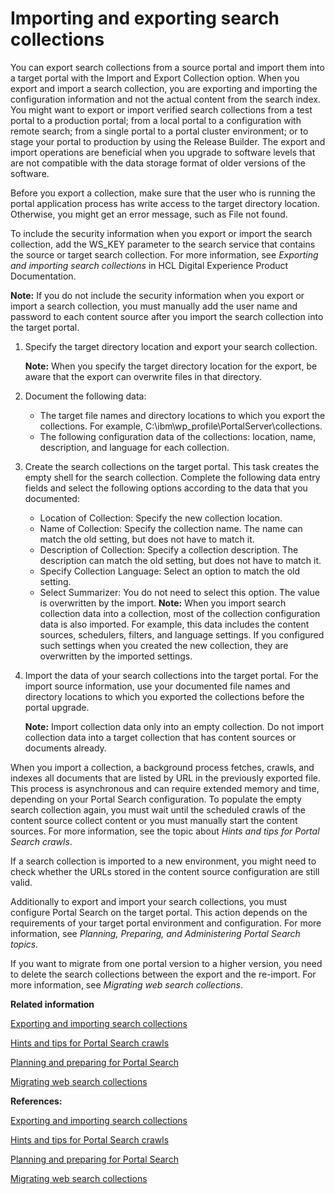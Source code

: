 # Importing and exporting search collections

You can export search collections from a source portal and import them into a target portal with the Import and Export Collection option. When you export and import a search collection, you are exporting and importing the configuration information and not the actual content from the search index. You might want to export or import verified search collections from a test portal to a production portal; from a local portal to a configuration with remote search; from a single portal to a portal cluster environment; or to stage your portal to production by using the Release Builder. The export and import operations are beneficial when you upgrade to software levels that are not compatible with the data storage format of older versions of the software.

Before you export a collection, make sure that the user who is running the portal application process has write access to the target directory location. Otherwise, you might get an error message, such as File not found.

To include the security information when you export or import the search collection, add the WS\_KEY parameter to the search service that contains the source or target search collection. For more information, see *Exporting and importing search collections* in HCL Digital Experience Product Documentation.

**Note:** If you do not include the security information when you export or import a search collection, you must manually add the user name and password to each content source after you import the search collection into the target portal.

1.  Specify the target directory location and export your search collection.

    **Note:** When you specify the target directory location for the export, be aware that the export can overwrite files in that directory.

2.  Document the following data:

    -   The target file names and directory locations to which you export the collections. For example, C:\\ibm\\wp\_profile\\PortalServer\\collections.
    -   The following configuration data of the collections: location, name, description, and language for each collection.
3.  Create the search collections on the target portal. This task creates the empty shell for the search collection. Complete the following data entry fields and select the following options according to the data that you documented:

    -   Location of Collection: Specify the new collection location.
    -   Name of Collection: Specify the collection name. The name can match the old setting, but does not have to match it.
    -   Description of Collection: Specify a collection description. The description can match the old setting, but does not have to match it.
    -   Specify Collection Language: Select an option to match the old setting.
    -   Select Summarizer: You do not need to select this option. The value is overwritten by the import.
    **Note:** When you import search collection data into a collection, most of the collection configuration data is also imported. For example, this data includes the content sources, schedulers, filters, and language settings. If you configured such settings when you created the new collection, they are overwritten by the imported settings.

4.  Import the data of your search collections into the target portal. For the import source information, use your documented file names and directory locations to which you exported the collections before the portal upgrade.

    **Note:** Import collection data only into an empty collection. Do not import collection data into a target collection that has content sources or documents already.


When you import a collection, a background process fetches, crawls, and indexes all documents that are listed by URL in the previously exported file. This process is asynchronous and can require extended memory and time, depending on your Portal Search configuration. To populate the empty search collection again, you must wait until the scheduled crawls of the content source collect content or you must manually start the content sources. For more information, see the topic about *Hints and tips for Portal Search crawls*.

If a search collection is imported to a new environment, you might need to check whether the URLs stored in the content source configuration are still valid.

Additionally to export and import your search collections, you must configure Portal Search on the target portal. This action depends on the requirements of your target portal environment and configuration. For more information, see *Planning, Preparing, and Administering Portal Search topics.*

If you want to migrate from one portal version to a higher version, you need to delete the search collections between the export and the re-import. For more information, see *Migrating web search collections*.

**Related information**  


[Exporting and importing search collections](../admin-system/srtexpimp.md)

[Hints and tips for Portal Search crawls](../admin-system/srrhinttips_crawl.md)

[Planning and preparing for Portal Search](../admin-system/srcbfrwrkgwtprtlsrch.md)

[Migrating web search collections](../migrate/mig_t_webcoll.md)

**References:**  


[Exporting and importing search collections](../admin-system/srtexpimp.md)

[Hints and tips for Portal Search crawls](../admin-system/srrhinttips_crawl.md)

[Planning and preparing for Portal Search](../admin-system/srcbfrwrkgwtprtlsrch.md)

[Migrating web search collections](../migrate/mig_t_webcoll.md)

